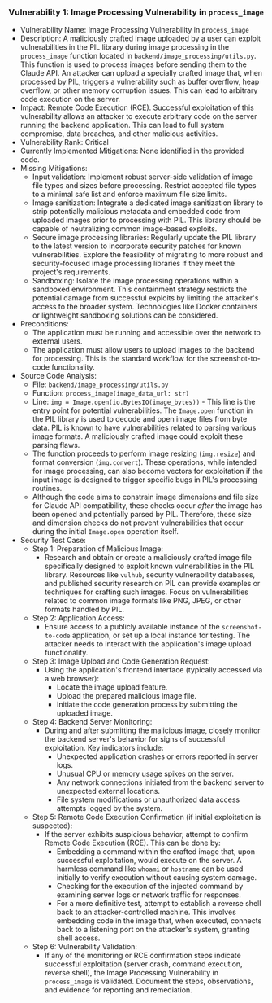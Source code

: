 ### Vulnerability 1: Image Processing Vulnerability in `process_image`

- Vulnerability Name: Image Processing Vulnerability in `process_image`
- Description: A maliciously crafted image uploaded by a user can exploit vulnerabilities in the PIL library during image processing in the `process_image` function located in `backend/image_processing/utils.py`. This function is used to process images before sending them to the Claude API. An attacker can upload a specially crafted image that, when processed by PIL, triggers a vulnerability such as buffer overflow, heap overflow, or other memory corruption issues. This can lead to arbitrary code execution on the server.
- Impact: Remote Code Execution (RCE). Successful exploitation of this vulnerability allows an attacker to execute arbitrary code on the server running the backend application. This can lead to full system compromise, data breaches, and other malicious activities.
- Vulnerability Rank: Critical
- Currently Implemented Mitigations: None identified in the provided code.
- Missing Mitigations:
    - Input validation: Implement robust server-side validation of image file types and sizes before processing. Restrict accepted file types to a minimal safe list and enforce maximum file size limits.
    - Image sanitization: Integrate a dedicated image sanitization library to strip potentially malicious metadata and embedded code from uploaded images prior to processing with PIL. This library should be capable of neutralizing common image-based exploits.
    - Secure image processing libraries: Regularly update the PIL library to the latest version to incorporate security patches for known vulnerabilities. Explore the feasibility of migrating to more robust and security-focused image processing libraries if they meet the project's requirements.
    - Sandboxing: Isolate the image processing operations within a sandboxed environment. This containment strategy restricts the potential damage from successful exploits by limiting the attacker's access to the broader system. Technologies like Docker containers or lightweight sandboxing solutions can be considered.
- Preconditions:
    - The application must be running and accessible over the network to external users.
    - The application must allow users to upload images to the backend for processing. This is the standard workflow for the screenshot-to-code functionality.
- Source Code Analysis:
    - File: `backend/image_processing/utils.py`
    - Function: `process_image(image_data_url: str)`
    - Line: `img = Image.open(io.BytesIO(image_bytes))` - This line is the entry point for potential vulnerabilities. The `Image.open` function in the PIL library is used to decode and open image files from byte data. PIL is known to have vulnerabilities related to parsing various image formats. A maliciously crafted image could exploit these parsing flaws.
    - The function proceeds to perform image resizing (`img.resize`) and format conversion (`img.convert`). These operations, while intended for image processing, can also become vectors for exploitation if the input image is designed to trigger specific bugs in PIL's processing routines.
    - Although the code aims to constrain image dimensions and file size for Claude API compatibility, these checks occur *after* the image has been opened and potentially parsed by PIL. Therefore, these size and dimension checks do not prevent vulnerabilities that occur during the initial `Image.open` operation itself.
- Security Test Case:
    - Step 1: Preparation of Malicious Image:
        - Research and obtain or create a maliciously crafted image file specifically designed to exploit known vulnerabilities in the PIL library. Resources like `vulhub`, security vulnerability databases, and published security research on PIL can provide examples or techniques for crafting such images. Focus on vulnerabilities related to common image formats like PNG, JPEG, or other formats handled by PIL.
    - Step 2: Application Access:
        - Ensure access to a publicly available instance of the `screenshot-to-code` application, or set up a local instance for testing. The attacker needs to interact with the application's image upload functionality.
    - Step 3: Image Upload and Code Generation Request:
        - Using the application's frontend interface (typically accessed via a web browser):
            - Locate the image upload feature.
            - Upload the prepared malicious image file.
            - Initiate the code generation process by submitting the uploaded image.
    - Step 4: Backend Server Monitoring:
        - During and after submitting the malicious image, closely monitor the backend server's behavior for signs of successful exploitation. Key indicators include:
            - Unexpected application crashes or errors reported in server logs.
            - Unusual CPU or memory usage spikes on the server.
            - Any network connections initiated from the backend server to unexpected external locations.
            - File system modifications or unauthorized data access attempts logged by the system.
    - Step 5: Remote Code Execution Confirmation (if initial exploitation is suspected):
        - If the server exhibits suspicious behavior, attempt to confirm Remote Code Execution (RCE). This can be done by:
            - Embedding a command within the crafted image that, upon successful exploitation, would execute on the server. A harmless command like `whoami` or `hostname` can be used initially to verify execution without causing system damage.
            - Checking for the execution of the injected command by examining server logs or network traffic for responses.
            - For a more definitive test, attempt to establish a reverse shell back to an attacker-controlled machine. This involves embedding code in the image that, when executed, connects back to a listening port on the attacker's system, granting shell access.
    - Step 6: Vulnerability Validation:
        - If any of the monitoring or RCE confirmation steps indicate successful exploitation (server crash, command execution, reverse shell), the Image Processing Vulnerability in `process_image` is validated. Document the steps, observations, and evidence for reporting and remediation.
